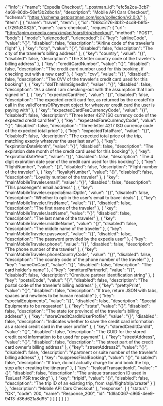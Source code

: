{
  "info": {
    "name": "Expedia Checkout",
    "_postman_id": "efc5a2ca-3cb7-4a69-86db-58ef3b2dbc4a",
    "description": "Mobile API Cars Checkout",
    "schema": "https://schema.getpostman.com/json/collection/v2.0.0/"
  },
  "item": [
    {
      "name": "travel",
      "item": [
        {
          "id": "068c5176-3b12-4cd8-b9f5-cf7261d30825",
          "name": "cars-checkout",
          "request": {
            "url": "http://apim.expedia.com/x/m/api/cars/trip/checkout",
            "method": "POST",
            "body": {
              "mode": "urlencoded",
              "urlencoded": [
                {
                  "key": "airlineCode",
                  "value": "{}",
                  "disabled": false,
                  "description": "Airline code of the traveler's flight"
                },
                {
                  "key": "city",
                  "value": "{}",
                  "disabled": false,
                  "description": "The city of the traveler's billing address"
                },
                {
                  "key": "country",
                  "value": "{}",
                  "disabled": false,
                  "description": "The 3 letter country code of the traveler's billing address"
                },
                {
                  "key": "creditCardNumber",
                  "value": "{}",
                  "disabled": false,
                  "description": "The credit card number used for this booking, if checking out with a new card"
                },
                {
                  "key": "cvv",
                  "value": "{}",
                  "disabled": false,
                  "description": "The CVV of the traveler's credit card used for this booking"
                },
                {
                  "key": "doIThinkImSignedIn",
                  "value": "{}",
                  "disabled": false,
                  "description": "As a client I am checking-out with the assumption that I am signed in"
                },
                {
                  "key": "expectedCardFee",
                  "value": "{}",
                  "disabled": false,
                  "description": "The expected credit card fee, as returned by the createTrip call in the validFormsOfPayment object for whatever credit card the user is paying with"
                },
                {
                  "key": "expectedCardFeeCurrencyCode",
                  "value": "{}",
                  "disabled": false,
                  "description": "Three letter 4217 ISO currency code of the expected credit card fee"
                },
                {
                  "key": "expectedFareCurrencyCode",
                  "value": "{}",
                  "disabled": false,
                  "description": "Three letter 4217 ISO currency code of the expected total price"
                },
                {
                  "key": "expectedTotalFare",
                  "value": "{}",
                  "disabled": false,
                  "description": "The expected total price of the trip, matching exactly whatever the user last saw"
                },
                {
                  "key": "expirationDateMonth",
                  "value": "{}",
                  "disabled": false,
                  "description": "The expiration date month of the credit card used for this booking"
                },
                {
                  "key": "expirationDateYear",
                  "value": "{}",
                  "disabled": false,
                  "description": "The 4 digit expiration date year of the credit card used for this booking"
                },
                {
                  "key": "flightNumber",
                  "value": "{}",
                  "disabled": false,
                  "description": "Flight number of the traveler"
                },
                {
                  "key": "loyaltyNumber",
                  "value": "{}",
                  "disabled": false,
                  "description": "Loyalty number of the traveler"
                },
                {
                  "key": "mainMobileTraveler.email",
                  "value": "{}",
                  "disabled": false,
                  "description": "This passenger's email address"
                },
                {
                  "key": "mainMobileTraveler.expediaEmailOptIn",
                  "value": "{}",
                  "disabled": false,
                  "description": "Whether to opt-in the user's email to travel deals"
                },
                {
                  "key": "mainMobileTraveler.firstName",
                  "value": "{}",
                  "disabled": false,
                  "description": "The first name of the traveler"
                },
                {
                  "key": "mainMobileTraveler.lastName",
                  "value": "{}",
                  "disabled": false,
                  "description": "The last name of the traveler"
                },
                {
                  "key": "mainMobileTraveler.middleName",
                  "value": "{}",
                  "disabled": false,
                  "description": "The middle name of the traveler"
                },
                {
                  "key": "mainMobileTraveler.password",
                  "value": "{}",
                  "disabled": false,
                  "description": "The password provided by the expedia user"
                },
                {
                  "key": "mainMobileTraveler.phone",
                  "value": "{}",
                  "disabled": false,
                  "description": "The phone number of the traveler"
                },
                {
                  "key": "mainMobileTraveler.phoneCountryCode",
                  "value": "{}",
                  "disabled": false,
                  "description": "The country code of the phone number of the traveler"
                },
                {
                  "key": "nameOnCard",
                  "value": "{}",
                  "disabled": false,
                  "description": "The card holder's name"
                },
                {
                  "key": "omniturePartnerId",
                  "value": "{}",
                  "disabled": false,
                  "description": "Omniture partner identification string"
                },
                {
                  "key": "postalCode",
                  "value": "{}",
                  "disabled": false,
                  "description": "The postal code of the traveler's billing address"
                },
                {
                  "key": "prettyPrint",
                  "value": "{}",
                  "disabled": false,
                  "description": "If true, return JSON with tabs, spaces and newlines to be human readable"
                },
                {
                  "key": "specialEquipments",
                  "value": "{}",
                  "disabled": false,
                  "description": "Special Equipments to be requested"
                },
                {
                  "key": "state",
                  "value": "{}",
                  "disabled": false,
                  "description": "The state (or province) of the traveler's billing address"
                },
                {
                  "key": "storeCreditCardInUserProfile",
                  "value": "{}",
                  "disabled": false,
                  "description": "Indicates whether to save the credit card information as a stored credit card in the user profile"
                },
                {
                  "key": "storedCreditCardId",
                  "value": "{}",
                  "disabled": false,
                  "description": "The GUID for the stored credit card information to be used for payment"
                },
                {
                  "key": "streetAddress",
                  "value": "{}",
                  "disabled": false,
                  "description": "The street part of the credit card owner's billing address"
                },
                {
                  "key": "streetAddress2",
                  "value": "{}",
                  "disabled": false,
                  "description": "Apartment or suite number of the traveler's billing address"
                },
                {
                  "key": "suppressFinalBooking",
                  "value": "{}",
                  "disabled": false,
                  "description": "If true, do not actually charge for and book the trip, stop after creating the itinerary"
                },
                {
                  "key": "tealeafTransactionId",
                  "value": "{}",
                  "disabled": false,
                  "description": "The unique transaction ID used in TeaLeaf PSR tracking"
                },
                {
                  "key": "tripId",
                  "value": "{}",
                  "disabled": false,
                  "description": "The trip ID of an existing trip, from /api/flight/trip/create"
                }
              ]
            },
            "description": "Mobile API Cars Checkout"
          },
          "response": [
            {
              "status": "OK",
              "code": 200,
              "name": "Response_200",
              "id": "fd9a0067-c965-4ee9-9413-d36d621a8d95"
            }
          ]
        }
      ]
    }
  ]
}